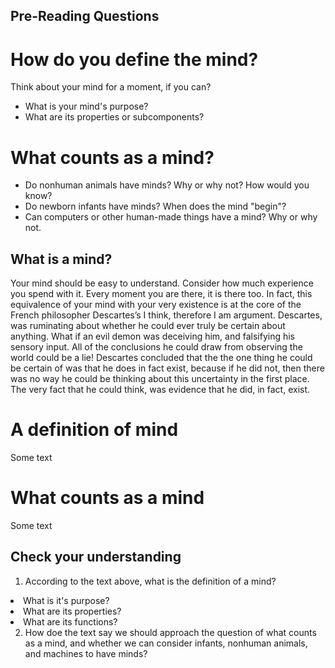 ## Pre-Reading Questions

# How do you define the mind?
Think about your mind for a moment, if you can?
<ul>
    <li>What is your mind's purpose?
    <li>What are its properties or subcomponents? 
</ul>

# What counts as a mind?
<ul>
    <li>Do nonhuman animals have minds? Why or why not? How would you know?
    <li>Do newborn infants have minds? When does the mind "begin"?
    <li>Can computers or other human-made things have a mind? Why or why not.
</ul>

## What is a mind?
Your mind should be easy to understand. Consider how much experience you spend with it. 
Every moment you are there, it is there too. 
In fact, this equivalence of your mind with your very existence is at the core of the French philosopher 
Descartes’s I think, therefore I am argument. Descartes, was ruminating about whether he could ever truly be certain 
about anything. What if an evil demon was deceiving him, and falsifying his sensory input. 
All of the conclusions he could draw from observing the world could be a lie! 
Descartes concluded that the the one thing he could be certain of was that he does in fact exist, 
because if he did not, then there was no way he could be thinking about this uncertainty in the first place.
The very fact that he could think, was evidence that he did, in fact, exist.

# A definition of mind
Some text

# What counts as a mind
Some text

## Check your understanding
1. According to the text above, what is the definition of a mind?
<li>What is it's purpose?
<li>What are its properties?
<li>What are its functions?

2. How doe the text say we should approach the question of what counts as a mind, and whether we can consider infants,
nonhuman animals, and machines to have minds?

